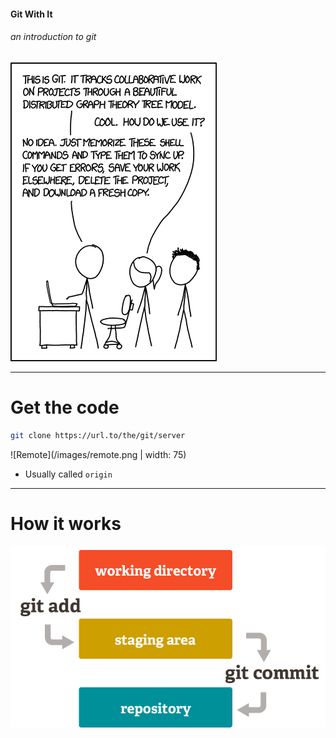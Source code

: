#### Git With It
###### an introduction to git

![XKCD](/images/xkcd.png)

---

# Get the code

```bash
git clone https://url.to/the/git/server
```

![Remote](/images/remote.png | width: 75)

- Usually called `origin`

---

# How it works

![Git](/images/git.png)
